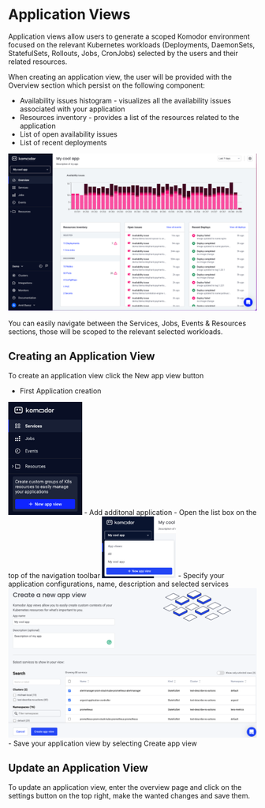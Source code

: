 # Application Views

Application views allow users to generate a scoped Komodor environment focused on the relevant Kubernetes workloads (Deployments, DaemonSets, StatefulSets, Rollouts, Jobs, CronJobs) selected by the users and their related resources.

When creating an application view, the user will be provided with the Overview section which persist on the following component:

- Availability issues histogram - visualizes all the availability issues associated with your application 
- Resources inventory - provides a list of the resources related to the application  
- List of open availability issues  
- List of recent deployments   
 
<img src="./img/app-view-overview.png" width="1000">

You can easily navigate between the Services, Jobs, Events & Resources sections, those will be scoped to the relevant selected workloads.

## Creating an Application View
To create an application view click the New app view button

- First Application creation  
<img src="./img/appview-create-nav.png" width="150"> 
- Add additonal application - Open the list box on the top of the navigation toolbar  
<img src="./img/new-app-view-listbox.png" width="150">
- Specify your application configurations, name, description and selected services  
<img src="./img/create-app-view.png" width="1000">
- Save your application view by selecting Create app view

## Update an Application View
To update an application view, enter the overview page and click on the settings button on the top right, make the wanted changes and save them.
